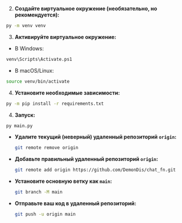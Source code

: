 
2. **Создайте виртуальное окружение (необязательно, но рекомендуется):**
```bash
py -m venv venv
```

3. **Активируйте виртуальное окружение:**
*   В Windows:
```bash
venv\Scripts\Activate.ps1
```
*   В macOS/Linux:
```bash
source venv/bin/activate
```

4. **Установите необходимые зависимости:**
```bash
py -m pip install -r requirements.txt
```

4. **Запуск:**
```bash
py main.py
```

- __Удалите текущий (неверный) удаленный репозиторий `origin`:__

  ```bash
  git remote remove origin
  ```

- __Добавьте правильный удаленный репозиторий `origin`:__

  ```bash
  git remote add origin https://github.com/DemonDis/chat_fn.git
  ```

- __Установите основную ветку как `main`:__

  ```bash
  git branch -M main
  ```

- __Отправьте ваш код в удаленный репозиторий:__

  ```bash
  git push -u origin main
  ```
